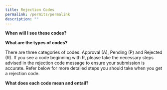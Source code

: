```yaml
---
title: Rejection Codes
permalink: /permits/permalink
description: ""
---
```

**When will I see these codes?**


**What are the types of codes?**

There are three categories of codes: Approval (A), Pending (P) and Rejected (R). If you see a code beginning with R, please take the necessary steps advised in the rejection code message to ensure your submission is accurate. Refer below for more detailed steps you should take when you get a rejection code. 

**What does each code mean and entail?**